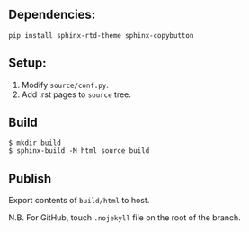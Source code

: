 ## Dependencies:

```
pip install sphinx-rtd-theme sphinx-copybutton
```

## Setup:

1. Modify `source/conf.py`.
2. Add .rst pages to `source` tree.

## Build

```
$ mkdir build
$ sphinx-build -M html source build
```

## Publish
Export contents of `build/html` to host.

N.B. For GitHub, touch `.nojekyll` file on the root of the branch.
